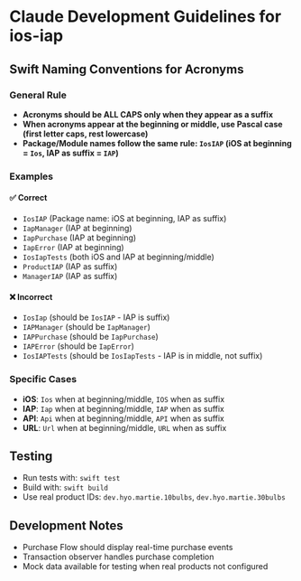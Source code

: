 # Claude Development Guidelines for ios-iap

## Swift Naming Conventions for Acronyms

### General Rule

- **Acronyms should be ALL CAPS only when they appear as a suffix**
- **When acronyms appear at the beginning or middle, use Pascal case (first letter caps, rest lowercase)**
- **Package/Module names follow the same rule: `IosIAP` (iOS at beginning = `Ios`, IAP as suffix = `IAP`)**

### Examples

#### ✅ Correct

- `IosIAP` (Package name: iOS at beginning, IAP as suffix)
- `IapManager` (IAP at beginning)
- `IapPurchase` (IAP at beginning)
- `IapError` (IAP at beginning)
- `IosIapTests` (both iOS and IAP at beginning/middle)
- `ProductIAP` (IAP as suffix)
- `ManagerIAP` (IAP as suffix)

#### ❌ Incorrect

- `IosIap` (should be `IosIAP` - IAP is suffix)
- `IAPManager` (should be `IapManager`)
- `IAPPurchase` (should be `IapPurchase`)
- `IAPError` (should be `IapError`)
- `IosIAPTests` (should be `IosIapTests` - IAP is in middle, not suffix)

### Specific Cases

- **iOS**: `Ios` when at beginning/middle, `IOS` when as suffix
- **IAP**: `Iap` when at beginning/middle, `IAP` when as suffix  
- **API**: `Api` when at beginning/middle, `API` when as suffix
- **URL**: `Url` when at beginning/middle, `URL` when as suffix

## Testing

- Run tests with: `swift test`
- Build with: `swift build`
- Use real product IDs: `dev.hyo.martie.10bulbs`, `dev.hyo.martie.30bulbs`

## Development Notes

- Purchase Flow should display real-time purchase events
- Transaction observer handles purchase completion
- Mock data available for testing when real products not configured
